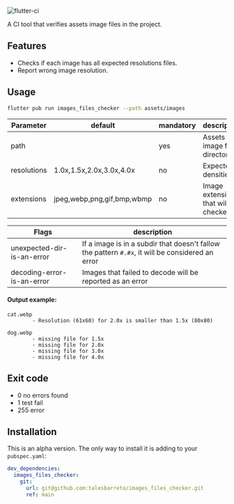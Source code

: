 ![flutter-ci](https://github.com/talesbarreto/images_files_checker/actions/workflows/flutter-ci.yml/badge.svg)

A CI tool that verifies assets image files in the project.

## Features
- Checks if each image has all expected resolutions files.
- Report wrong image resolution.

## Usage
```bash
flutter pub run images_files_checker --path assets/images
```

| Parameter               | default                    | mandatory | description                                                                          |
|-------------------------|----------------------------|-----------|--------------------------------------------------------------------------------------|
| path                    |                            | yes       | Assets image files directory                                                         |
| resolutions             | 1.0x,1.5x,2.0x,3.0x,4.0x   | no        | Expected densities                                                                   |
| extensions              | jpeg,webp,png,gif,bmp,wbmp | no        | Image extensions that will be checked                                                |

| Flags                      | description                                                                                      |
|----------------------------|--------------------------------------------------------------------------------------------------|
| unexpected-dir-is-an-error | If a image is in a subdir that doesn't fallow the pattern `#.#x`, it will be considered an error |
| decoding-error-is-an-error | Images that failed to decode will be reported as an error                                        |
    

#### Output example:
```
cat.webp
        - Resolution (61x60) for 2.0x is smaller than 1.5x (80x80)

dog.webp
        - missing file for 1.5x
        - missing file for 2.0x
        - missing file for 3.0x
        - missing file for 4.0x
```

## Exit code
- 0 no errors found
- 1 test fail
- 255 error

## Installation
This is an alpha version. The only way to install it is adding to your `pubspec.yaml`:

```yaml
dev_dependencies:
  images_files_checker:
    git:
      url: git@github.com:talesbarreto/images_files_checker.git
      ref: main
```
